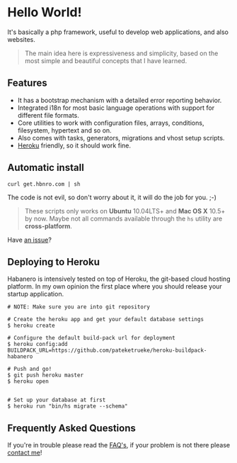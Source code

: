 Hello World!
===========

It's basically a php framework, useful to develop web applications, and also websites.

> The main idea here is expressiveness and simplicity, based on the most simple and beautiful concepts that I have learned.


Features
--------

  * It has a bootstrap mechanism with a detailed error reporting behavior.
  * Integrated i18n for most basic language operations with support for different file formats.
  * Core utilities to work with configuration files, arrays, conditions, filesystem, hypertext and so on.
  * Also comes with tasks, generators, migrations and vhost setup scripts.
  * [Heroku](http://heroku.com/) friendly, so it should work fine.


Automatic install
-----------------

    curl get.hbnro.com | sh

The code is not evil, so don't worry about it, it will do the job for you. ;-)

> These scripts only works on **Ubuntu** 10.04LTS+ and **Mac OS X** 10.5+ by now.
> Maybe not all commands available through the `hs` utility are **cross-platform**.

Have [an issue](https://github.com/pateketrueke/habanero/issues)?


Deploying to Heroku
-------------------

Habanero is intensively tested on top of Heroku, the git-based cloud hosting platform. In my
own opinion the first place where you should release your startup application.

    # NOTE: Make sure you are into git repository

    # Create the heroku app and get your default database settings
    $ heroku create

    # Configure the default build-pack url for deployment
    $ heroku config:add BUILDPACK_URL=https://github.com/pateketrueke/heroku-buildpack-habanero

    # Push and go!
    $ git push heroku master
    $ heroku open


    # Set up your database at first
    $ heroku run "bin/hs migrate --schema"


Frequently Asked Questions
-------------------------

If you're in trouble please read the [FAQ's](https://github.com/pateketrueke/habanero/wiki/Faq%27s),
if your problem is not there please [contact me](http://twitter.com/pateketrueke)!
